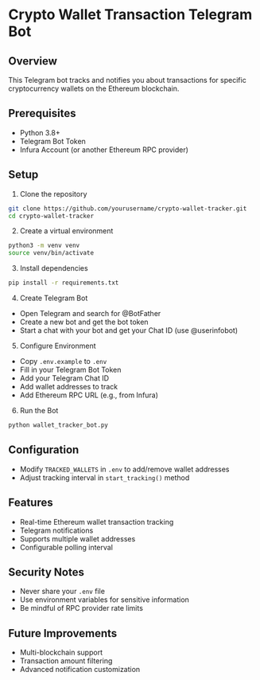 # Crypto Wallet Transaction Telegram Bot

## Overview
This Telegram bot tracks and notifies you about transactions for specific cryptocurrency wallets on the Ethereum blockchain.

## Prerequisites
- Python 3.8+
- Telegram Bot Token
- Infura Account (or another Ethereum RPC provider)

## Setup

1. Clone the repository
```bash
git clone https://github.com/yourusername/crypto-wallet-tracker.git
cd crypto-wallet-tracker
```

2. Create a virtual environment
```bash
python3 -m venv venv
source venv/bin/activate
```

3. Install dependencies
```bash
pip install -r requirements.txt
```

4. Create Telegram Bot
- Open Telegram and search for @BotFather
- Create a new bot and get the bot token
- Start a chat with your bot and get your Chat ID (use @userinfobot)

5. Configure Environment
- Copy `.env.example` to `.env`
- Fill in your Telegram Bot Token
- Add your Telegram Chat ID
- Add wallet addresses to track
- Add Ethereum RPC URL (e.g., from Infura)

6. Run the Bot
```bash
python wallet_tracker_bot.py
```

## Configuration
- Modify `TRACKED_WALLETS` in `.env` to add/remove wallet addresses
- Adjust tracking interval in `start_tracking()` method

## Features
- Real-time Ethereum wallet transaction tracking
- Telegram notifications
- Supports multiple wallet addresses
- Configurable polling interval

## Security Notes
- Never share your `.env` file
- Use environment variables for sensitive information
- Be mindful of RPC provider rate limits

## Future Improvements
- Multi-blockchain support
- Transaction amount filtering
- Advanced notification customization
